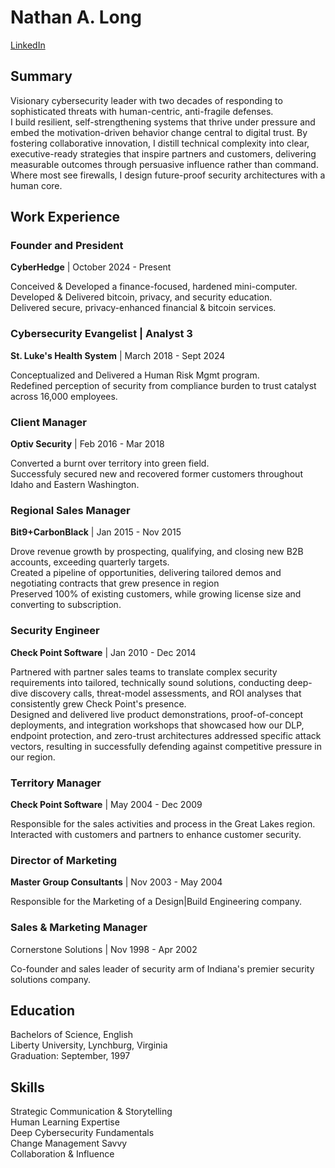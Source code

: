 # Nathan A. Long
[LinkedIn](https://www.linkedin.com/in/natelong/)

## Summary
Visionary cybersecurity leader with two decades of responding to sophisticated threats with human-centric, anti-fragile defenses.  
I build resilient, self-strengthening systems that thrive under pressure and embed the motivation-driven behavior change central to digital trust. By fostering collaborative innovation, I distill technical complexity into clear, executive-ready strategies that inspire partners and customers, delivering measurable outcomes through persuasive influence rather than command. Where most see firewalls, I design future-proof security architectures with a human core.

## Work Experience
### Founder and President
**CyberHedge** | October 2024 - Present

Conceived & Developed a finance-focused, hardened mini-computer.  
Developed & Delivered bitcoin, privacy, and security education.  
Delivered secure, privacy-enhanced financial & bitcoin services.

### Cybersecurity Evangelist | Analyst 3
**St. Luke's Health System** | March 2018 - Sept 2024

Conceptualized and Delivered a Human Risk Mgmt program.  
Redefined perception of security from compliance burden to trust catalyst across 16,000 employees.

### Client Manager
**Optiv Security** | Feb 2016 - Mar 2018

Converted a burnt over territory into green field.  
Successfuly secured new and recovered former customers throughout Idaho and Eastern Washington.

### Regional Sales Manager
**Bit9+CarbonBlack** | Jan 2015 - Nov 2015

Drove revenue growth by prospecting, qualifying, and closing new B2B accounts, exceeding quarterly targets.  
Created a pipeline of opportunities, delivering tailored demos and negotiating contracts that grew presence in region  
Preserved 100% of existing customers, while growing license size and converting to subscription.

### Security Engineer
**Check Point Software** | Jan 2010 - Dec 2014

Partnered with partner sales teams to translate complex security requirements into tailored, technically sound solutions, conducting deep-dive discovery calls, threat-model assessments, and ROI analyses that consistently grew Check Point's presence.  
Designed and delivered live product demonstrations, proof-of-concept deployments, and integration workshops that showcased how our DLP, endpoint protection, and zero-trust architectures addressed specific attack vectors, resulting in successfully defending against competitive pressure in our region.

### Territory Manager
**Check Point Software** | May 2004 - Dec 2009

Responsible for the sales activities and process in the Great Lakes region.  
Interacted with customers and partners to enhance customer security.

### Director of Marketing
**Master Group Consultants** | Nov 2003 - May 2004

Responsible for the Marketing of a Design|Build Engineering company.

### Sales & Marketing Manager
Cornerstone Solutions | Nov 1998 - Apr 2002

Co-founder and sales leader of security arm of Indiana's premier security solutions company.

## Education
Bachelors of Science, English  
Liberty University, Lynchburg, Virginia  
Graduation: September, 1997

## Skills
Strategic Communication & Storytelling  
Human Learning Expertise  
Deep Cybersecurity Fundamentals  
Change Management Savvy  
Collaboration & Influence
